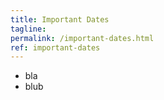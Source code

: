 ```yaml
---
title: Important Dates
tagline: 
permalink: /important-dates.html
ref: important-dates
---
```


* bla
* blub